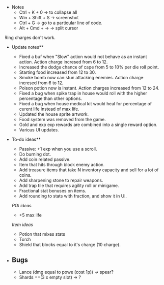 - Notes
    - Ctrl + K + 0     -> to collapse all
    - Win + Shift + S  -> screenshot
    - Ctrl + G         -> go to a particular line of code.
    - Alt + Cmd + ->   -> split cursor


Ring charges don't work.

- Update notes**
    - Fixed a buf when "Slow" action would not behave as an instant action. Action charge incresed from 6 to 12.
    - Increased the dodge chance of cape from 5 to 10% per die roll point.
    - Starting food increased from 12 to 30.
    - Smoke bomb now can stun attacking enemies. Action charge incresed from 6 to 12.
    - Poison potion now is instant. Action charges increased from 12 to 24.
    - Fixed a bug when spike trap in house would roll with the higher percentage than other options.
    - Fixed a bug when house medical kit would heal for percentage of curent life instead of max life.
    - Updated the house sprite artwork.
    - Food system was removed from the game.
    - Gold and exp exp rewards are combined into a single reward option.
    - Various UI updates.

- To-do ideas**
    - Passive: +1 exp when you use a scroll.
    - Do burning dot.
    - Add coin related passive.
    - Item that hits through block enemy action.
    - Add treasure items that take N inventory capacity and sell for a lot of coins.
    - Add sharpening stone to repair weapons.
    - Add trap tile that requires agility roll or minigame.
    - Fractional stat bonuses on items.
    - Add rounding to stats with fraction, and show it in UI.

    *POI ideas*
    - +5 max life

    *Item ideas*
    - Potion that mixes stats
    - Torch
    - Shield that blocks equal to it's charge (10 charge).


- Bugs
    -
    - Lance (dmg equal to powe (cost 1p)) -> spear?
    - Shards ==(3 x empty slot) -> ?